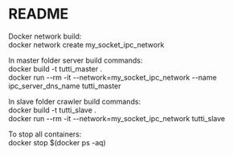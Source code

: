 # README

Docker network build:  
    docker network create my_socket_ipc_network  

In master folder server build commands:  
    docker build -t tutti_master .  
    docker run --rm -it --network=my_socket_ipc_network --name ipc_server_dns_name tutti_master  

In slave folder crawler build commands:  
    docker build -t tutti_slave .  
    docker run --rm -it --network=my_socket_ipc_network tutti_slave  

To stop all containers:  
    docker stop $(docker ps -aq)

